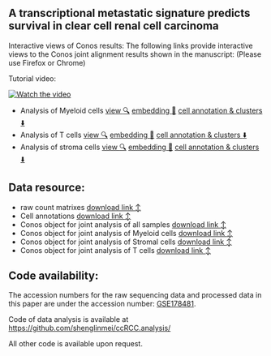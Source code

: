 ## A transcriptional metastatic signature predicts survival in clear cell renal cell carcinoma

Interactive views of Conos results:
The following links provide interactive views to the Conos joint alignment results shown in the manuscript: (Please use Firefox or Chrome) 

Tutorial video:

[![Watch the video](http://pklab.med.harvard.edu/shenglin//NB.immune.atlas/example2.png)](https://www.youtube.com/watch?v=12k0vl9wXXQ)

- Analysis of Myeloid cells [view :mag:](http://pklab.med.harvard.edu/nikolas/pagoda2/frontend/current/pagodaURL/index.html?fileURL=http://pklab.med.harvard.edu/shenglin//RCC/download/apps//myeloid.all.bin) [embedding :blue_book:](https://www.dropbox.com/s/pzyqlqf8tjm8bej/myeloid.UMAP.png?dl=0) [cell annotation & clusters :arrow_down:](https://www.dropbox.com/s/g6l275uz6fobd9s/myeloid.cells.csv?dl=0)
- Analysis of T cells [view :mag:](http://pklab.med.harvard.edu/nikolas/pagoda2/frontend/current/pagodaURL/index.html?fileURL=http://pklab.med.harvard.edu/shenglin//RCC/download/apps//Tcell.all.bin) [embedding :blue_book:](https://www.dropbox.com/s/szu4mgys1mqcpn2/Tcell.UMAP.png?dl=0) [cell annotation & clusters :arrow_down:](http://pklab.med.harvard.edu/shenglin/NB.immune.atlas/data/T.cells.txt)
- Analysis of stroma cells [view :mag:](http://pklab.med.harvard.edu/nikolas/pagoda2/frontend/current/pagodaURL/index.html?fileURL=http://pklab.med.harvard.edu/shenglin//RCC/download/apps//stroma.all.bin) [embedding :blue_book:](https://www.dropbox.com/s/evibkml6kesqyyg/stroma.UMAP.png?dl=0) [cell annotation & clusters :arrow_down:](https://www.dropbox.com/s/1pea2wqump4zok7/stroma.cells.csv?dl=0)


## Data resource:
- raw count matrixes  [download link :arrow_up_down:](https://www.dropbox.com/s/2c46r5hygxdwn14/raw.counts.rds?dl=0)
- Cell annotations  [download link :arrow_up_down:](https://www.dropbox.com/s/i2cjyqghs6jwaiu/cell.ano.csv?dl=0)
- Conos object for joint analysis of all samples  [download link :arrow_up_down:](https://www.dropbox.com/s/pp3rl511z3ecbs4/conos.RCC.all.rds?dl=0)
- Conos object for joint analysis of Myeloid cells  [download link :arrow_up_down:](https://www.dropbox.com/s/hzhlmq4lrqrzwdh/conos.RCC.myeloid.rds?dl=0)
- Conos object for joint analysis of Stromal cells  [download link :arrow_up_down:](https://www.dropbox.com/s/n0zlrgm77nsojbp/conos.RCC.stromal.rds?dl=0)
- Conos object for joint analysis of T cells  [download link :arrow_up_down:](https://www.dropbox.com/s/ihlq65url1xir1p/conos.RCC.Tcell.rds?dl=0)


## Code availability:
The accession numbers for the raw sequencing data and processed data in this paper are under the accession number: [GSE178481](https://www.ncbi.nlm.nih.gov/geo/query/acc.cgi?acc=GSE178481).

Code of data analysis is available at https://github.com/shenglinmei/ccRCC.analysis/

All other code is available upon request.
